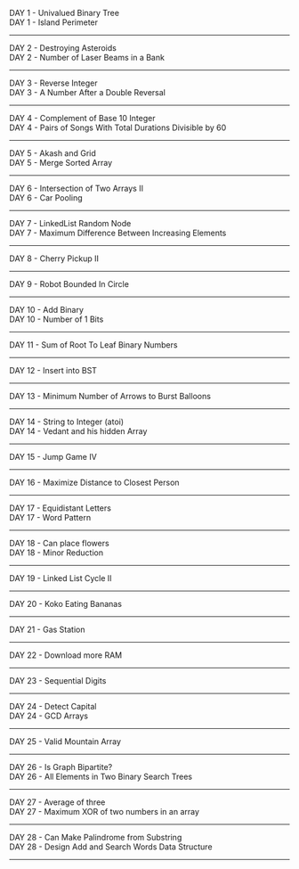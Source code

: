 DAY 1 - Univalued Binary Tree<br>
DAY 1 - Island Perimeter<br>
<hr>
DAY 2 - Destroying Asteroids<br>
DAY 2 - Number of Laser Beams in a Bank<br>
<hr>
DAY 3 - Reverse Integer<br>
DAY 3 - A Number After a Double Reversal<br>
<hr>
DAY 4 - Complement of Base 10 Integer<br>
DAY 4 - Pairs of Songs With Total Durations Divisible by 60<br>
<hr>
DAY 5 - Akash and Grid<br>
DAY 5 - Merge Sorted Array<br>
<hr>
DAY 6 - Intersection of Two Arrays II<br>
DAY 6 - Car Pooling<br>
<hr>
DAY 7 - LinkedList Random Node<br>
DAY 7 - Maximum Difference Between Increasing Elements<br>
<hr>
DAY 8 - Cherry Pickup II<br>
<hr>
DAY 9 - Robot Bounded In Circle<br>
<hr>
DAY 10 - Add Binary<br>
DAY 10 - Number of 1 Bits<br>
<hr>
DAY 11 - Sum of Root To Leaf Binary Numbers<br>
<hr>
DAY 12 - Insert into BST<br>
<hr>
DAY 13 - Minimum Number of Arrows to Burst Balloons<br>
<hr>
DAY 14 - String to Integer (atoi)<br>
DAY 14 - Vedant and his hidden Array<br>
<hr>
DAY 15 - Jump Game IV<br>
<hr>
DAY 16 - Maximize Distance to Closest Person<br>
<hr>
DAY 17 - Equidistant Letters<br>
DAY 17 - Word Pattern<br>
<hr>
DAY 18 - Can place flowers<br>
DAY 18 - Minor Reduction<br>
<hr>
DAY 19 - Linked List Cycle II<br>
<hr>
DAY 20 - Koko Eating Bananas<br>
<hr>
DAY 21 - Gas Station<br>
<hr>
DAY 22 - Download more RAM
<br><hr>
DAY 23 - Sequential Digits<br><hr>

DAY 24 - Detect Capital<br>
DAY 24 - GCD Arrays<br><hr>
DAY 25 - Valid Mountain Array<br><hr>
DAY 26 - Is Graph Bipartite? <br>
DAY 26 - All Elements in Two Binary Search Trees<br><hr>
DAY 27 - Average of three<br>
DAY 27 - Maximum XOR of two numbers in an array<br><hr>
DAY 28 - Can Make Palindrome from Substring<br>
DAY 28 - Design Add and Search Words Data Structure<br><hr>

